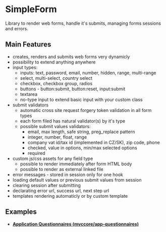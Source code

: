 # SimpleForm
Library to render web forms, handle it's submits, managing forms sessions and errors.

## Main Features
- creates, renders and submits web forms very dynamicly
- possibility to extend anything anywhere
- input types:
  - inputs: text, password, email, number, hidden, range, multi-range
  - select, multi-select, country select
  - checkbox, checkbox group, radios
  - buttons - button:submit, button:reset, input:submit
  - textarea
  - no-type input to extend basic input with your custom class
- submit validators
  - automatic cross site request forgery token validation in all form types
  - each form filed has natural validator(s) by it's type
  - possible submit values validators:
	- email, max length, safe string, preg_replace pattern
	- integer, number, float, range
    - company vat id/tax id (implemented in CZ/SK), zip code, phone
	- checked, value in options, min/max selected options
	- required
- custom js/css assets for any field type
  - possible to render immediately after form HTML body
  - possible to render as external linked file
- error messages - stored in session only for one hook
- loading default values or previous submit values from session
- clearing session after submitting
- declarating error url, success url, next step url
- templates rendering automaticly or by custom template

## Examples
- [**Application Questionnaires (mvccore/app-questionnaires)**](https://github.com/mvccore/app-questionnaires)